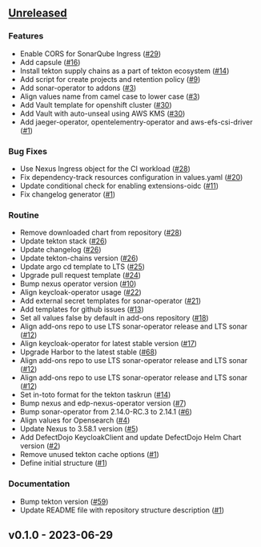 <a name="unreleased"></a>
## [Unreleased]

### Features
- Enable CORS for SonarQube Ingress ([#29](https://github.com/epam/edp-cluster-add-ons/issues/29))
- Add capsule ([#16](https://github.com/epam/edp-cluster-add-ons/issues/16))
- Install tekton supply chains as a part of tekton ecosystem ([#14](https://github.com/epam/edp-cluster-add-ons/issues/14))
- Add script for create projects and retention policy ([#9](https://github.com/epam/edp-cluster-add-ons/issues/9))
- Add sonar-operator to addons ([#3](https://github.com/epam/edp-cluster-add-ons/issues/3))
- Align values name from camel case to lower case ([#3](https://github.com/epam/edp-cluster-add-ons/issues/3))
- Add Vault template for openshift cluster ([#30](https://github.com/epam/edp-cluster-add-ons/issues/30))
- Add Vault with auto-unseal using AWS KMS ([#30](https://github.com/epam/edp-cluster-add-ons/issues/30))
- Add jaeger-operator, opentelementry-operator and aws-efs-csi-driver ([#1](https://github.com/epam/edp-cluster-add-ons/issues/1))

### Bug Fixes
- Use Nexus Ingress object for the CI workload ([#28](https://github.com/epam/edp-cluster-add-ons/issues/28))
- Fix dependency-track resources configuration in values.yaml ([#20](https://github.com/epam/edp-cluster-add-ons/issues/20))
- Update conditional check for enabling extensions-oidc ([#11](https://github.com/epam/edp-cluster-add-ons/issues/11))
- Fix changelog generator ([#1](https://github.com/epam/edp-cluster-add-ons/issues/1))

### Routine
- Remove downloaded chart from repository ([#28](https://github.com/epam/edp-cluster-add-ons/issues/28))
- Update tekton stack ([#26](https://github.com/epam/edp-cluster-add-ons/issues/26))
- Update changelog ([#26](https://github.com/epam/edp-cluster-add-ons/issues/26))
- Update tekton-chains version ([#26](https://github.com/epam/edp-cluster-add-ons/issues/26))
- Update argo cd template to LTS ([#25](https://github.com/epam/edp-cluster-add-ons/issues/25))
- Upgrade pull request template ([#24](https://github.com/epam/edp-cluster-add-ons/issues/24))
- Bump nexus operator version ([#10](https://github.com/epam/edp-cluster-add-ons/issues/10))
- Align keycloak-operator usage ([#22](https://github.com/epam/edp-cluster-add-ons/issues/22))
- Add external secret templates for sonar-operator ([#21](https://github.com/epam/edp-cluster-add-ons/issues/21))
- Add templates for github issues ([#13](https://github.com/epam/edp-cluster-add-ons/issues/13))
- Set all values false by default in add-ons repository ([#18](https://github.com/epam/edp-cluster-add-ons/issues/18))
- Align add-ons repo to use LTS sonar-operator release and LTS sonar ([#12](https://github.com/epam/edp-cluster-add-ons/issues/12))
- Align keycloak-operator for latest stable version ([#17](https://github.com/epam/edp-cluster-add-ons/issues/17))
- Upgrade Harbor to the latest stable ([#68](https://github.com/epam/edp-cluster-add-ons/issues/68))
- Align add-ons repo to use LTS sonar-operator release and LTS sonar ([#12](https://github.com/epam/edp-cluster-add-ons/issues/12))
- Align add-ons repo to use LTS sonar-operator release and LTS sonar ([#12](https://github.com/epam/edp-cluster-add-ons/issues/12))
- Set in-toto format for the tekton taskrun ([#14](https://github.com/epam/edp-cluster-add-ons/issues/14))
- Bump nexus and edp-nexus-operator version ([#7](https://github.com/epam/edp-cluster-add-ons/issues/7))
- Bump sonar-operator from 2.14.0-RC.3 to 2.14.1 ([#6](https://github.com/epam/edp-cluster-add-ons/issues/6))
- Align values for Opensearch ([#4](https://github.com/epam/edp-cluster-add-ons/issues/4))
- Update Nexus to 3.58.1 version ([#5](https://github.com/epam/edp-cluster-add-ons/issues/5))
- Add DefectDojo KeycloakClient and update DefectDojo Helm Chart version ([#2](https://github.com/epam/edp-cluster-add-ons/issues/2))
- Remove unused tekton cache options ([#1](https://github.com/epam/edp-cluster-add-ons/issues/1))
- Define initial structure ([#1](https://github.com/epam/edp-cluster-add-ons/issues/1))

### Documentation
- Bump tekton version ([#59](https://github.com/epam/edp-cluster-add-ons/issues/59))
- Update README file with repository structure description ([#1](https://github.com/epam/edp-cluster-add-ons/issues/1))


<a name="v0.1.0"></a>
## v0.1.0 - 2023-06-29

[Unreleased]: https://github.com/epam/edp-cluster-add-ons/compare/v0.1.0...HEAD
